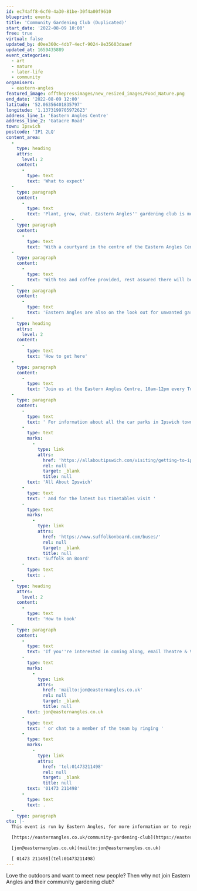 ```yaml
---
id: ec74aff8-6cf0-4a30-81be-30f4a00f9610
blueprint: events
title: 'Community Gardening Club (Duplicated)'
start_date: '2022-08-09 10:00'
free: true
virtual: false
updated_by: d0ee360c-4db7-4ecf-9024-8e35603daaef
updated_at: 1659435889
event_categories:
  - art
  - nature
  - later-life
  - community
organisers:
  - eastern-angles
featured_image: offthepressimages/new_resized_images/Food_Nature.png
end_date: '2022-08-09 12:00'
latitude: '52.06356401835797'
longitude: '1.1373199705972623'
address_line_1: 'Eastern Angles Centre'
address_line_2: 'Gatacre Road'
town: Ipswich
postcode: 'IP1 2LQ'
content_area:
  -
    type: heading
    attrs:
      level: 2
    content:
      -
        type: text
        text: 'What to expect'
  -
    type: paragraph
    content:
      -
        type: text
        text: 'Plant, grow, chat. Eastern Angles'' gardening club is more than just about the plants, it’s about growing new friendships too. Whether green fingered or not, there''s a place for you in the community garden.'
  -
    type: paragraph
    content:
      -
        type: text
        text: 'With a courtyard in the centre of the Eastern Angles Centre, there are plants growing in soil and in pots. You can get involved with planting new bulbs, tending fruit, pruning trees and get the entire garden looking lovely for the summer.'
  -
    type: paragraph
    content:
      -
        type: text
        text: 'With tea and coffee provided, rest assured there will be plenty of chances to soak up the beautiful rewards of your work (and hopefully enjoy some of the homegrown fruits too!). '
  -
    type: paragraph
    content:
      -
        type: text
        text: 'Eastern Angles are also on the look out for unwanted garden furniture, equipment and ideally, a shed!'
  -
    type: heading
    attrs:
      level: 2
    content:
      -
        type: text
        text: 'How to get here'
  -
    type: paragraph
    content:
      -
        type: text
        text: 'Join us at the Eastern Angles Centre, 10am-12pm every Tuesday and help us grow a green community in the heart of West Ipswich.'
  -
    type: paragraph
    content:
      -
        type: text
        text: ' For information about all the car parks in Ipswich town centre visit '
      -
        type: text
        marks:
          -
            type: link
            attrs:
              href: 'https://allaboutipswich.com/visiting/getting-to-ipswich-by-car'
              rel: null
              target: _blank
              title: null
        text: 'All About Ipswich'
      -
        type: text
        text: ' and for the latest bus timetables visit '
      -
        type: text
        marks:
          -
            type: link
            attrs:
              href: 'https://www.suffolkonboard.com/buses/'
              rel: null
              target: _blank
              title: null
        text: 'Suffolk on Board'
      -
        type: text
        text: .
  -
    type: heading
    attrs:
      level: 2
    content:
      -
        type: text
        text: 'How to book'
  -
    type: paragraph
    content:
      -
        type: text
        text: 'If you''re interested in coming along, email Theatre & Volunteers Manager Jon on '
      -
        type: text
        marks:
          -
            type: link
            attrs:
              href: 'mailto:jon@easternangles.co.uk'
              rel: null
              target: _blank
              title: null
        text: jon@easternangles.co.uk
      -
        type: text
        text: ' or chat to a member of the team by ringing '
      -
        type: text
        marks:
          -
            type: link
            attrs:
              href: 'tel:01473211498'
              rel: null
              target: _blank
              title: null
        text: '01473 211498'
      -
        type: text
        text: .
  -
    type: paragraph
cta: |-
  This event is run by Eastern Angles, for more information or to register interest please see below: 

  [https://easternangles.co.uk/community-gardening-club](https://easternangles.co.uk/community-gardening-club)

  [jon@easternangles.co.uk](mailto:jon@easternangles.co.uk)

  [ 01473 211498](tel:01473211498)
---
```

Love the outdoors and want to meet new people? Then why not join Eastern Angles and their community gardening club?